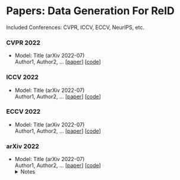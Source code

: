 Papers: Data Generation For ReID
================
Included Conferences: CVPR, ICCV, ECCV, NeurIPS, etc.

<!-- Comment -->
<!-- -   [arXiv 2022](#arXiv-2022)  -->
<!--     -   [Next](#next)  -->

### CVPR 2022  

+ Model: Title (arXiv 2022-07)  
  Author1, Author2, ...
  [[paper](https://www.baidu.com/s?wd=link)]  [[code](https://github.com)]

### ICCV 2022  

+ Model: Title (arXiv 2022-07)  
  Author1, Author2, ...
  [[paper](https://www.baidu.com/s?wd=link)]  [[code](https://github.com)]

### ECCV 2022  

+ Model: Title (arXiv 2022-07)  
  Author1, Author2, ...
  [[paper](https://www.baidu.com/s?wd=link)]  [[code](https://github.com)]
  
### arXiv 2022 

+ Model: Title (arXiv 2022-07)  
  Author1, Author2, ...
  [[paper](https://www.baidu.com/s?wd=link)]  [[code](https://github.com)]
  <details>
    <summary>Notes</summary>
    <img src="img/VAMI.png" width = "267" height = "477" alt="referformer" align=center />  
    - Key points:
         - Important.
         - SOTA.
  </details>
